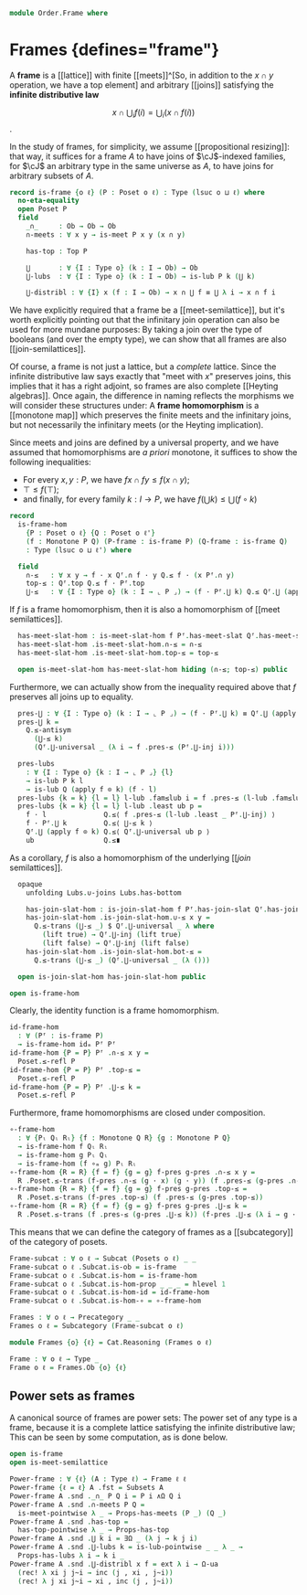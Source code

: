 <!--
```agda
open import Cat.Functor.Subcategory
open import Cat.Prelude

open import Order.Instances.Pointwise.Diagrams
open import Order.Diagram.Lub.Reasoning
open import Order.Instances.Pointwise
open import Order.Semilattice.Join
open import Order.Semilattice.Meet
open import Order.Instances.Props
open import Order.Diagram.Meet
open import Order.Diagram.Lub
open import Order.Diagram.Top
open import Order.Lattice
open import Order.Base

import Cat.Reasoning

import Order.Diagram.Meet.Reasoning as Meets
import Order.Reasoning
```
-->

```agda
module Order.Frame where
```

# Frames {defines="frame"}

A **frame** is a [[lattice]] with finite [[meets]]^[So, in addition to the $x
\cap y$ operation, we have a top element] and arbitrary [[joins]] satisfying
the **infinite distributive law**

$$
x \cap \bigcup_i f(i) = \bigcup_i (x \cap f(i))
$$.

In the study of frames, for simplicity, we assume [[propositional
resizing]]: that way, it suffices for a frame $A$ to have joins of
$\cJ$-indexed families, for $\cJ$ an arbitrary type in the same universe
as $A$, to have joins for arbitrary subsets of $A$.

```agda
record is-frame {o ℓ} (P : Poset o ℓ) : Type (lsuc o ⊔ ℓ) where
  no-eta-equality
  open Poset P
  field
    _∩_     : Ob → Ob → Ob
    ∩-meets : ∀ x y → is-meet P x y (x ∩ y)

    has-top : Top P

    ⋃       : ∀ {I : Type o} (k : I → Ob) → Ob
    ⋃-lubs  : ∀ {I : Type o} (k : I → Ob) → is-lub P k (⋃ k)

    ⋃-distribl : ∀ {I} x (f : I → Ob) → x ∩ ⋃ f ≡ ⋃ λ i → x ∩ f i
```

We have explicitly required that a frame be a [[meet-semilattice]], but
it's worth explicitly pointing out that the infinitary join operation
can also be used for more mundane purposes: By taking a join over the
type of booleans (and over the empty type), we can show that all frames
are also [[join-semilattices]].

<!--
```agda
  infixr 25 _∩_

  module is-lubs {I} {k : I → Ob} = is-lub (⋃-lubs k)

  open Meets ∩-meets public
  open Top has-top using (top; !) public
  open Lubs P ⋃-lubs public

  has-meet-slat : is-meet-semilattice P
  has-meet-slat .is-meet-semilattice._∩_ = _∩_
  has-meet-slat .is-meet-semilattice.∩-meets = ∩-meets
  has-meet-slat .is-meet-semilattice.has-top = has-top

  has-join-slat : is-join-semilattice P
  has-join-slat .is-join-semilattice._∪_ = _∪_
  has-join-slat .is-join-semilattice.∪-joins = ∪-joins
  has-join-slat .is-join-semilattice.has-bottom = has-bottom

  has-lattice : is-lattice P
  has-lattice .is-lattice._∩_ = _∩_
  has-lattice .is-lattice.∩-meets = ∩-meets
  has-lattice .is-lattice._∪_ = _∪_
  has-lattice .is-lattice.∪-joins = ∪-joins
  has-lattice .is-lattice.has-top = has-top
  has-lattice .is-lattice.has-bottom = has-bottom

private variable
  o ℓ o' ℓ' : Level
  P Q R : Poset o ℓ

abstract
  is-frame-is-prop : is-prop (is-frame P)
  is-frame-is-prop {P = P} p q = path where
    open Order.Diagram.Top P using (H-Level-Top)

    module p = is-frame p
    module q = is-frame q
    open is-frame

    meetp : ∀ x y → x p.∩ y ≡ x q.∩ y
    meetp x y = meet-unique (p.∩-meets x y) (q.∩-meets x y)

    lubp : ∀ {I} (k : I → ⌞ P ⌟) → p.⋃ k ≡ q.⋃ k
    lubp k = lub-unique (p.⋃-lubs k) (q.⋃-lubs k)

    path : p ≡ q
    path i ._∩_     x y = meetp x y i
    path i .∩-meets x y = is-prop→pathp (λ i → hlevel {T = is-meet P x y (meetp x y i)} 1) (p.∩-meets x y) (q.∩-meets x y) i
    path i .has-top    = hlevel {T = Top P} 1 p.has-top q.has-top i
    path i .⋃ k        = lubp k i
    path i .⋃-lubs k = is-prop→pathp (λ i → hlevel {T = is-lub P k (lubp k i)} 1) (p.⋃-lubs k) (q.⋃-lubs k) i
    path i .⋃-distribl x f j = is-set→squarep (λ _ _ → Poset.Ob-is-set P)
      (λ i → meetp x (lubp f i) i)
      (p.⋃-distribl x f) (q.⋃-distribl x f)
      (λ i → lubp (λ e → meetp x (f e) i) i)
      i j

instance
  H-Level-is-frame : ∀ {n} → H-Level (is-frame P) (suc n)
  H-Level-is-frame = prop-instance is-frame-is-prop
```
-->

Of course, a frame is not just a lattice, but a *complete* lattice.
Since the infinite distributive law says exactly that "meet with $x$"
preserves joins, this implies that it has a right adjoint, so frames are
also complete [[Heyting algebras]]. Once again, the difference in naming
reflects the morphisms we will consider these structures under: A
**frame homomorphism** is a [[monotone map]] which preserves the finite
meets and the infinitary joins, but not necessarily the infinitary meets
(or the Heyting implication).

<!-- [TODO: Reed M, 10/01/2024] Prove that all joins => heyting algebras + link to proof here -->

Since meets and joins are defined by a universal property, and we have
assumed that homomorphisms are *a priori* monotone, it suffices to show
the following inequalities:

* For every $x, y : P$, we have $f x \cap f y \leq f (x \cap y)$;
* $\top \leq f(\top)$;
* and finally, for every family $k : I \to P$, we have $f (\bigcup k) \leq \bigcup (f \circ k)$

```agda
record
  is-frame-hom
    {P : Poset o ℓ} {Q : Poset o ℓ'}
    (f : Monotone P Q) (P-frame : is-frame P) (Q-frame : is-frame Q)
    : Type (lsuc o ⊔ ℓ') where
```

<!--
```agda
  private
    module P = Poset P
    module Pᶠ = is-frame P-frame
    module Q = Order.Reasoning Q
    module Qᶠ = is-frame Q-frame
    open is-lub
```
-->

```agda
  field
    ∩-≤   : ∀ x y → f · x Qᶠ.∩ f · y Q.≤ f · (x Pᶠ.∩ y)
    top-≤ : Qᶠ.top Q.≤ f · Pᶠ.top
    ⋃-≤   : ∀ {I : Type o} (k : I → ⌞ P ⌟) → (f · Pᶠ.⋃ k) Q.≤ Qᶠ.⋃ (apply f ⊙ k)
```

If $f$ is a frame homomorphism, then it is also a homomorphism of [[meet
semilattices]].

```agda
  has-meet-slat-hom : is-meet-slat-hom f Pᶠ.has-meet-slat Qᶠ.has-meet-slat
  has-meet-slat-hom .is-meet-slat-hom.∩-≤ = ∩-≤
  has-meet-slat-hom .is-meet-slat-hom.top-≤ = top-≤

  open is-meet-slat-hom has-meet-slat-hom hiding (∩-≤; top-≤) public
```

Furthermore, we can actually show from the inequality required above
that $f$ preserves all joins up to equality.

```agda
  pres-⋃ : ∀ {I : Type o} (k : I → ⌞ P ⌟) → (f · Pᶠ.⋃ k) ≡ Qᶠ.⋃ (apply f ⊙ k)
  pres-⋃ k =
    Q.≤-antisym
      (⋃-≤ k)
      (Qᶠ.⋃-universal _ (λ i → f .pres-≤ (Pᶠ.⋃-inj i)))

  pres-lubs
    : ∀ {I : Type o} {k : I → ⌞ P ⌟} {l}
    → is-lub P k l
    → is-lub Q (apply f ⊙ k) (f · l)
  pres-lubs {k = k} {l = l} l-lub .fam≤lub i = f .pres-≤ (l-lub .fam≤lub i)
  pres-lubs {k = k} {l = l} l-lub .least ub p =
    f · l              Q.≤⟨ f .pres-≤ (l-lub .least _ Pᶠ.⋃-inj) ⟩
    f · Pᶠ.⋃ k         Q.≤⟨ ⋃-≤ k ⟩
    Qᶠ.⋃ (apply f ⊙ k) Q.≤⟨ Qᶠ.⋃-universal ub p ⟩
    ub                 Q.≤∎
```

As a corollary, $f$ is also a homomorphism of the underlying [[*join*
semilattices]].

```agda
  opaque
    unfolding Lubs.∪-joins Lubs.has-bottom

    has-join-slat-hom : is-join-slat-hom f Pᶠ.has-join-slat Qᶠ.has-join-slat
    has-join-slat-hom .is-join-slat-hom.∪-≤ x y =
      Q.≤-trans (⋃-≤ _) $ Qᶠ.⋃-universal _ λ where
        (lift true) → Qᶠ.⋃-inj (lift true)
        (lift false) → Qᶠ.⋃-inj (lift false)
    has-join-slat-hom .is-join-slat-hom.bot-≤ =
      Q.≤-trans (⋃-≤ _) (Qᶠ.⋃-universal _ (λ ()))

  open is-join-slat-hom has-join-slat-hom public

open is-frame-hom
```

<!--
```agda
unquoteDecl H-Level-is-frame-hom = declare-record-hlevel 1 H-Level-is-frame-hom (quote is-frame-hom)
```
-->

Clearly, the identity function is a frame homomorphism.

```agda
id-frame-hom
  : ∀ (Pᶠ : is-frame P)
  → is-frame-hom idₘ Pᶠ Pᶠ
id-frame-hom {P = P} Pᶠ .∩-≤ x y =
  Poset.≤-refl P
id-frame-hom {P = P} Pᶠ .top-≤ =
  Poset.≤-refl P
id-frame-hom {P = P} Pᶠ .⋃-≤ k =
  Poset.≤-refl P
```

Furthermore, frame homomorphisms are closed under composition.

```agda
∘-frame-hom
  : ∀ {Pₗ Qₗ Rₗ} {f : Monotone Q R} {g : Monotone P Q}
  → is-frame-hom f Qₗ Rₗ
  → is-frame-hom g Pₗ Qₗ
  → is-frame-hom (f ∘ₘ g) Pₗ Rₗ
∘-frame-hom {R = R} {f = f} {g = g} f-pres g-pres .∩-≤ x y =
  R .Poset.≤-trans (f-pres .∩-≤ (g · x) (g · y)) (f .pres-≤ (g-pres .∩-≤ x y))
∘-frame-hom {R = R} {f = f} {g = g} f-pres g-pres .top-≤ =
  R .Poset.≤-trans (f-pres .top-≤) (f .pres-≤ (g-pres .top-≤))
∘-frame-hom {R = R} {f = f} {g = g} f-pres g-pres .⋃-≤ k =
  R .Poset.≤-trans (f .pres-≤ (g-pres .⋃-≤ k)) (f-pres .⋃-≤ (λ i → g · k i))
```

This means that we can define the category of frames as a [[subcategory]]
of the category of posets.

```agda
Frame-subcat : ∀ o ℓ → Subcat (Posets o ℓ) _ _
Frame-subcat o ℓ .Subcat.is-ob = is-frame
Frame-subcat o ℓ .Subcat.is-hom = is-frame-hom
Frame-subcat o ℓ .Subcat.is-hom-prop _ _ _ = hlevel 1
Frame-subcat o ℓ .Subcat.is-hom-id = id-frame-hom
Frame-subcat o ℓ .Subcat.is-hom-∘ = ∘-frame-hom

Frames : ∀ o ℓ → Precategory _ _
Frames o ℓ = Subcategory (Frame-subcat o ℓ)

module Frames {o} {ℓ} = Cat.Reasoning (Frames o ℓ)

Frame : ∀ o ℓ → Type _
Frame o ℓ = Frames.Ob {o} {ℓ}
```

## Power sets as frames

A canonical source of frames are power sets: The power set of any type
is a frame, because it is a complete lattice satisfying the infinite
distributive law; This can be seen by some computation, as is done
below.

```agda
open is-frame
open is-meet-semilattice

Power-frame : ∀ {ℓ} (A : Type ℓ) → Frame ℓ ℓ
Power-frame {ℓ = ℓ} A .fst = Subsets A
Power-frame A .snd ._∩_ P Q i = P i ∧Ω Q i
Power-frame A .snd .∩-meets P Q =
  is-meet-pointwise λ _ → Props-has-meets (P _) (Q _)
Power-frame A .snd .has-top =
  has-top-pointwise λ _ → Props-has-top
Power-frame A .snd .⋃ k i = ∃Ω _ (λ j → k j i)
Power-frame A .snd .⋃-lubs k = is-lub-pointwise _ _ λ _ →
  Props-has-lubs λ i → k i _
Power-frame A .snd .⋃-distribl x f = ext λ i → Ω-ua
  (rec! λ xi j j~i → inc (j , xi , j~i))
  (rec! λ j xi j~i → xi , inc (j , j~i))
```
